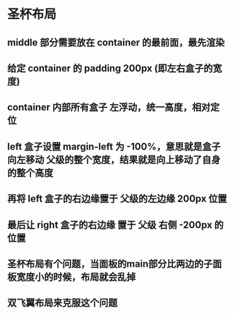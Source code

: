 # 圣杯布局

## middle 部分需要放在 container 的最前面，最先渲染

## 给定 container 的 padding 200px (即左右盒子的宽度)

## container 内部所有盒子 左浮动，统一高度，相对定位

## left 盒子设置 margin-left 为 -100%，意思就是盒子向左移动 父级的整个宽度，结果就是向上移动了自身的整个高度

## 再将 left 盒子的右边缘置于 父级的左边缘 200px 位置

## 最后让 right 盒子的右边缘 置于 父级 右侧 -200px 的位置

## 圣杯布局有个问题，当面板的main部分比两边的子面板宽度小的时候，布局就会乱掉

## 双飞翼布局来克服这个问题